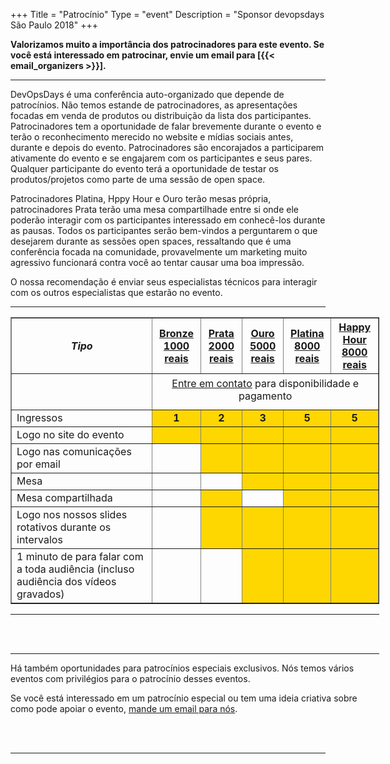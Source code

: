 +++
Title = "Patrocínio"
Type = "event"
Description = "Sponsor devopsdays São Paulo 2018"
+++

<b>
Valorizamos muito a importância dos patrocinadores para este evento. Se você está interessado em patrocinar, envie um email para [{{< email_organizers >}}].
</b>


<hr>

DevOpsDays é uma conferência auto-organizado que depende de patrocínios. Não temos estande de patrocinadores, as apresentações focadas em venda de produtos ou distribuição da lista dos participantes. Patrocinadores tem a oportunidade de falar brevemente durante o evento e terão o reconhecimento merecido no website e mídias sociais antes, durante e depois do evento. Patrocinadores são encorajados a participarem ativamente do evento e se engajarem com os participantes e seus pares. Qualquer participante do evento terá a oportunidade de testar os produtos/projetos como parte de uma sessão de open space.

<p>
Patrocinadores Platina, Hppy Hour e Ouro terão mesas própria, patrocinadores Prata terão uma mesa compartilhade entre si onde ele poderão interagir com os participantes interessado em conhecê-los durante as pausas. Todos os participantes serão bem-vindos a perguntarem o que desejarem durante as sessões open spaces, ressaltando que é uma conferência focada na comunidade, provavelmente um marketing muito agressivo funcionará contra você ao tentar causar uma boa impressão.


<p>
O nossa recomendação é enviar seus especialistas técnicos para interagir com os outros especialistas que estarão no evento.
<p>




<hr/>

<div style="width:590px">
    <table border=1 cellspacing=1>
        <tr>
            <th><i>Tipo</i></th>
            <th>
                <center><b><u>Bronze<br />1000 reais</u></center></b></th>
            <th>
                <center><b><u>Prata<br />2000 reais</u></center></b></th>
            <th>
                <center><b><u>Ouro<br />5000 reais</u></center></b></th>
            <th>
                <center><b><u>Platina<br />8000 reais</u></center></b></th>
            <th>
                <center><b><u>Happy Hour<br />8000 reais</u></center></b></th>
        </tr>
        <tr>
            <td></td>
            <td colspan="5" style="padding: 5px 0 12px 0;text-align: center"><a href="mailto:organizers-sao-paulo-2018@devopsdays.org?subject=DevOpsDays S&atilde;o Paulo - Patroc&iacute;nio">Entre em contato</a> para disponibilidade e pagamento</td>
        </tr>
        <tr>
            <td>Ingressos</td>
            <td bgcolor="gold"><center><strong>1</strong></center></td>
            <td bgcolor="gold"><center><strong>2</strong></center></td>
            <td bgcolor="gold"><center><strong>3</strong></center></td>
            <td bgcolor="gold"><center><strong>5</strong></center></td>
            <td bgcolor="gold"><center><strong>5</strong></center></td>
        </tr>
        <tr>
            <td>Logo no site do evento</td>
            <td bgcolor="gold">&nbsp;</td>
            <td bgcolor="gold">&nbsp;</td>
            <td bgcolor="gold">&nbsp;</td>
            <td bgcolor="gold">&nbsp;</td>
            <td bgcolor="gold">&nbsp;</td>
        </tr>
        <tr>
            <td>Logo nas comunicações por email</td>
            <td>&nbsp;</td>
            <td bgcolor="gold">&nbsp;</td>
            <td bgcolor="gold">&nbsp;</td>
            <td bgcolor="gold">&nbsp;</td>
            <td bgcolor="gold">&nbsp;</td>
        </tr>
        <tr>
            <td>Mesa</td>
            <td>&nbsp;</td>
            <td>&nbsp;</td>
            <td bgcolor="gold">&nbsp;</td>
            <td bgcolor="gold">&nbsp;</td>
            <td bgcolor="gold">&nbsp;</td>
        </tr>
        <tr>
            <td>Mesa compartilhada</td>
            <td>&nbsp;</td>
            <td bgcolor="gold">&nbsp;</td>
            <td>&nbsp;</td>
            <td bgcolor="gold">&nbsp;</td>
            <td bgcolor="gold">&nbsp;</td>
        </tr>
        <tr>
            <td>Logo nos nossos slides rotativos durante os intervalos</td>
            <td>&nbsp;</td>
            <td bgcolor="gold">&nbsp;</td>
            <td bgcolor="gold">&nbsp;</td>
            <td bgcolor="gold">&nbsp;</td>   
            <td bgcolor="gold">&nbsp;</td>        
        </tr>
        <tr>
            <td>1 minuto de para falar com a toda audiência (incluso audiência dos vídeos gravados)</td>
            <td>&nbsp;</td>
            <td>&nbsp;</td>
            <td bgcolor="gold">&nbsp;</td>
            <td bgcolor="gold">&nbsp;</td>
            <td bgcolor="gold">&nbsp;</td>
        </tr>
    </table>
    <hr/>
    <br/>
    <br/>

    
<hr> Há também oportunidades para patrocínios especiais exclusivos. Nós temos vários eventos com privilégios para o patrocínio desses eventos. 
<p>
Se você está interessado em um patrocínio especial ou tem uma ideia criativa sobre como pode apoiar o evento, <a href="mailto:organizers-sao-paulo-2018@devopsdays.org?subject=DevOpsDays S&atilde;o Paulo - Patroc&iacute;nio">mande um email para nós</a>.</p>

<br><br>
</div>
<hr/>
